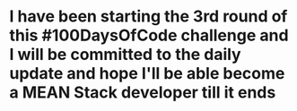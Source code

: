 <h1>I have been starting the 3rd round of this #100DaysOfCode challenge and I will be committed to the daily update and hope I'll be able become a MEAN Stack developer till it ends</h1>
